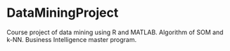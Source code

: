 # DataMiningProject
Course project of data mining using R and MATLAB. Algorithm of SOM and k-NN.
Business Intelligence master program.
